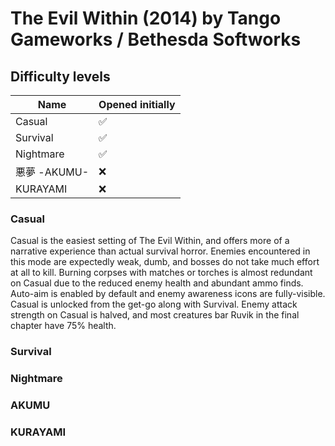 # The Evil Within (2014) by Tango Gameworks / Bethesda Softworks

## Difficulty levels

| Name        | Opened initially |
|-------------|------------------|
| Casual      | ✅               |
| Survival    | ✅               |
| Nightmare   | ✅               |
| 悪夢 -AKUMU- | ❌               |
| KURAYAMI    | ❌               |

### Casual

Casual is the easiest setting of The Evil Within, and offers more of a narrative experience than actual survival horror. Enemies encountered in this mode are expectedly weak, dumb, and bosses do not take much effort at all to kill. Burning corpses with matches or torches is almost redundant on Casual due to the reduced enemy health and abundant ammo finds. Auto-aim is enabled by default and enemy awareness icons are fully-visible.
Casual is unlocked from the get-go along with Survival. Enemy attack strength on Casual is halved, and most creatures bar Ruvik in the final chapter have 75% health.

### Survival

### Nightmare

### AKUMU

### KURAYAMI
